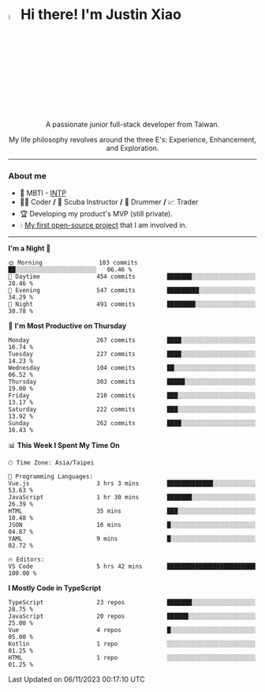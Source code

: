 # <img src="https://media.giphy.com/media/hvRJCLFzcasrR4ia7z/giphy.gif" width="5%">Hi there! I'm Justin Xiao
<p align="center">A passionate junior full-stack developer from Taiwan.  </p>
<p align="center">My life philosophy revolves around the three E's: Experience, Enhancement, and Exploration.</p>

---
### About me
- 👀 MBTI - [INTP](https://www.16personalities.com/intp-personality)
- 👨‍💻 Coder **/** 🤿 Scuba Instructor **/** 🥁 Drummer **/** 📈 Trader
- 🏆 Developing my product's MVP (still private).
- 💧 [My first open-source project](https://github.com/Game-as-a-Service/Game-Lobby-Web) that I am involved in.

---
<!--START_SECTION:waka-->
**I'm a Night 🦉** 

```text
🌞 Morning                103 commits         ██░░░░░░░░░░░░░░░░░░░░░░░   06.46 % 
🌆 Daytime                454 commits         ███████░░░░░░░░░░░░░░░░░░   28.46 % 
🌃 Evening                547 commits         █████████░░░░░░░░░░░░░░░░   34.29 % 
🌙 Night                  491 commits         ████████░░░░░░░░░░░░░░░░░   30.78 % 
```
📅 **I'm Most Productive on Thursday** 

```text
Monday                   267 commits         ████░░░░░░░░░░░░░░░░░░░░░   16.74 % 
Tuesday                  227 commits         ████░░░░░░░░░░░░░░░░░░░░░   14.23 % 
Wednesday                104 commits         ██░░░░░░░░░░░░░░░░░░░░░░░   06.52 % 
Thursday                 303 commits         █████░░░░░░░░░░░░░░░░░░░░   19.00 % 
Friday                   210 commits         ███░░░░░░░░░░░░░░░░░░░░░░   13.17 % 
Saturday                 222 commits         ███░░░░░░░░░░░░░░░░░░░░░░   13.92 % 
Sunday                   262 commits         ████░░░░░░░░░░░░░░░░░░░░░   16.43 % 
```


📊 **This Week I Spent My Time On** 

```text
🕑︎ Time Zone: Asia/Taipei

💬 Programming Languages: 
Vue.js                   3 hrs 3 mins        █████████████░░░░░░░░░░░░   53.63 % 
JavaScript               1 hr 30 mins        ███████░░░░░░░░░░░░░░░░░░   26.39 % 
HTML                     35 mins             ███░░░░░░░░░░░░░░░░░░░░░░   10.48 % 
JSON                     16 mins             █░░░░░░░░░░░░░░░░░░░░░░░░   04.87 % 
YAML                     9 mins              █░░░░░░░░░░░░░░░░░░░░░░░░   02.72 % 

🔥 Editors: 
VS Code                  5 hrs 42 mins       █████████████████████████   100.00 % 
```

**I Mostly Code in TypeScript** 

```text
TypeScript               23 repos            ███████░░░░░░░░░░░░░░░░░░   28.75 % 
JavaScript               20 repos            ██████░░░░░░░░░░░░░░░░░░░   25.00 % 
Vue                      4 repos             █░░░░░░░░░░░░░░░░░░░░░░░░   05.00 % 
Kotlin                   1 repo              ░░░░░░░░░░░░░░░░░░░░░░░░░   01.25 % 
HTML                     1 repo              ░░░░░░░░░░░░░░░░░░░░░░░░░   01.25 % 
```




 Last Updated on 06/11/2023 00:17:10 UTC
<!--END_SECTION:waka-->

